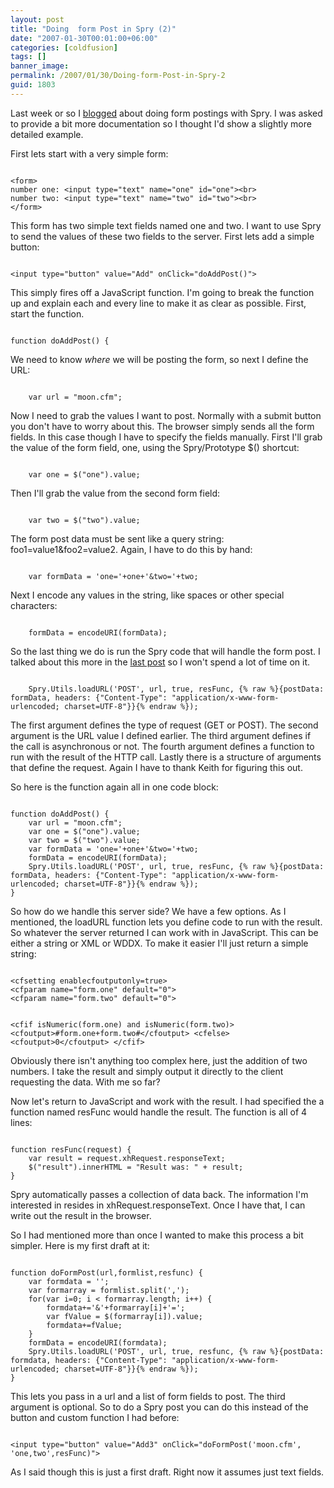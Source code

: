 ```yaml
---
layout: post
title: "Doing  form Post in Spry (2)"
date: "2007-01-30T00:01:00+06:00"
categories: [coldfusion]
tags: []
banner_image: 
permalink: /2007/01/30/Doing-form-Post-in-Spry-2
guid: 1803
---
```


Last week or so I <a href="http://ray.camdenfamily.com/index.cfm/2007/1/14/Doing-a-form-POST-in-Spry">blogged</a>  about doing form postings with Spry. I was asked to provide a bit more documentation so I thought I'd show a slightly more detailed example.
<!--more-->
First lets start with a very simple form:

<code>
&lt;form&gt;
number one: &lt;input type="text" name="one" id="one"&gt;&lt;br&gt;
number two: &lt;input type="text" name="two" id="two"&gt;&lt;br&gt;
&lt;/form&gt;
</code>

This form has two simple text fields named one and two. I want to use Spry to send the values of these two fields to the server. First lets add a simple button:

<code>
&lt;input type="button" value="Add" onClick="doAddPost()"&gt;
</code>

This simply fires off a JavaScript function. I'm going to break the function up and explain each and every line to make it as clear as possible. First, start the function.

<code>
function doAddPost() {
</code>

We need to know <i>where</i> we will be posting the form, so next I define the URL:

<code>
	var url = "moon.cfm";
</code>

Now I need to grab the values I want to post. Normally with a submit button you don't have to worry about this. The browser simply sends all the form fields. In this case though I have to specify the fields manually. First I'll grab the value of the form field, one, using the Spry/Prototype $() shortcut:

<code>
	var one = $("one").value;
</code>

Then I'll grab the value from the second form field:

<code>
	var two = $("two").value;	
</code>

The form post data must be sent like a query string: foo1=value1&foo2=value2. Again, I have to do this by hand:

<code>
	var formData = 'one='+one+'&two='+two;
</code>

Next I encode any values in the string, like spaces or other special characters:

<code>
	formData = encodeURI(formData);
</code>

So the last thing we do is run the Spry code that will handle the form post. I talked about this more in the <a href="http://ray.camdenfamily.com/index.cfm/2007/1/14/Doing-a-form-POST-in-Spry">last post</a> so I won't spend a lot of time on it.

<code>
	Spry.Utils.loadURL('POST', url, true, resFunc, {% raw %}{postData: formData, headers: {"Content-Type": "application/x-www-form-urlencoded; charset=UTF-8"}}{% endraw %});
</code>

The first argument defines the type of request (GET or POST). The second argument is the URL value I defined earlier. The third argument defines if the call is asynchronous or not. The fourth argument defines a function to run with the result of the HTTP call. Lastly there is a structure of arguments that define the request. Again I have to thank Keith for figuring this out.

So here is the function again all in one code block:

<code>
function doAddPost() {
	var url = "moon.cfm";
	var one = $("one").value;
	var two = $("two").value;	
	var formData = 'one='+one+'&two='+two;
	formData = encodeURI(formData);
	Spry.Utils.loadURL('POST', url, true, resFunc, {% raw %}{postData: formData, headers: {"Content-Type": "application/x-www-form-urlencoded; charset=UTF-8"}}{% endraw %});
}
</code>

So how do we handle this server side? We have a few options. As I mentioned, the loadURL function lets you define code to run with the result. So whatever the server returned I can work with in JavaScript. This can be either a string or XML or WDDX. To make it easier I'll just return a simple string:

<code>
&lt;cfsetting enablecfoutputonly=true&gt;
&lt;cfparam name="form.one" default="0"&gt;
&lt;cfparam name="form.two" default="0"&gt;

&lt;cfif isNumeric(form.one) and isNumeric(form.two)&gt;
	&lt;cfoutput&gt;#form.one+form.two#&lt;/cfoutput&gt;
&lt;cfelse&gt;
	&lt;cfoutput&gt;0&lt;/cfoutput&gt;
&lt;/cfif&gt;
</code>

Obviously there isn't anything too complex here, just the addition of two numbers. I take the result and simply output it directly to the client requesting the data. With me so far? 

Now let's return to JavaScript and work with the result. I had specified the a function named resFunc would handle the result. The function is all of 4 lines:

<code>
function resFunc(request) {
	var result = request.xhRequest.responseText; 
	$("result").innerHTML = "Result was: " + result;	
}
</code>

Spry automatically passes a collection of data back. The information I'm interested in resides in xhRequest.responseText. Once I have that, I can write out the result in the browser. 

So I had mentioned more than once I wanted to make this process a bit simpler. Here is my first draft at it:

<code>
function doFormPost(url,formlist,resfunc) {
	var formdata = '';
	var formarray = formlist.split(',');
	for(var i=0; i &lt; formarray.length; i++) {
		formdata+='&'+formarray[i]+'=';
		var fValue = $(formarray[i]).value;
		formdata+=fValue;
	}
	formData = encodeURI(formdata);
	Spry.Utils.loadURL('POST', url, true, resfunc, {% raw %}{postData: formdata, headers: {"Content-Type": "application/x-www-form-urlencoded; charset=UTF-8"}}{% endraw %});
}
</code>

This lets you pass in a url and a list of form fields to post. The third argument is optional. So to do a Spry post you can do this instead of the button and custom function I had before:

<code>
&lt;input type="button" value="Add3" onClick="doFormPost('moon.cfm', 'one,two',resFunc)"&gt;
</code>

As I said though this is just a first draft. Right now it assumes just text fields.